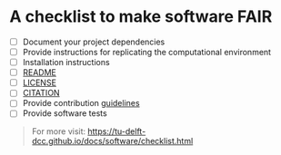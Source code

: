 # A checklist to make software FAIR

- [ ] Document your project dependencies
- [ ] Provide instructions for replicating the computational environment
- [ ] Installation instructions
- [ ] [README](https://github.com/18F/open-source-guide/blob/18f-pages/pages/making-readmes-readable.md)
- [ ] [LICENSE](https://doi.org/10.5281/zenodo.4629662)
- [ ] [CITATION](https://docs.github.com/en/repositories/managing-your-repositorys-settings-and-features/customizing-your-repository/about-citation-files)
- [ ] Provide contribution [guidelines](https://docs.github.com/en/communities/setting-up-your-project-for-healthy-contributions/setting-guidelines-for-repository-contributors)
- [ ] Provide software tests

> For more visit: https://tu-delft-dcc.github.io/docs/software/checklist.html
